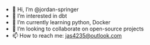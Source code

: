 - 👋 Hi, I’m @jordan-springer
- 👀 I’m interested in dbt
- 🌱 I’m currently learning python, Docker
- 💞️ I’m looking to collaborate on open-source projects
- 📫 How to reach me: jas4235@outlook.com 

<!---
jordan-springer/jordan-springer is a ✨ special ✨ repository because its `README.md` (this file) appears on your GitHub profile.
You can click the Preview link to take a look at your changes.
--->

